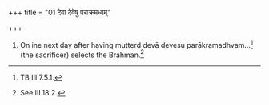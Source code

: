 +++
title = "01 देवा देवेषु पराक्रमध्वम्"

+++
1. On ine next day after having mutterd devā deveṣu parākramadhvam...[^1] (the sacrificer) selects the Brahman.[^2]  

[^1]: TB III.7.5.1.  

[^2]: See III.18.2.
